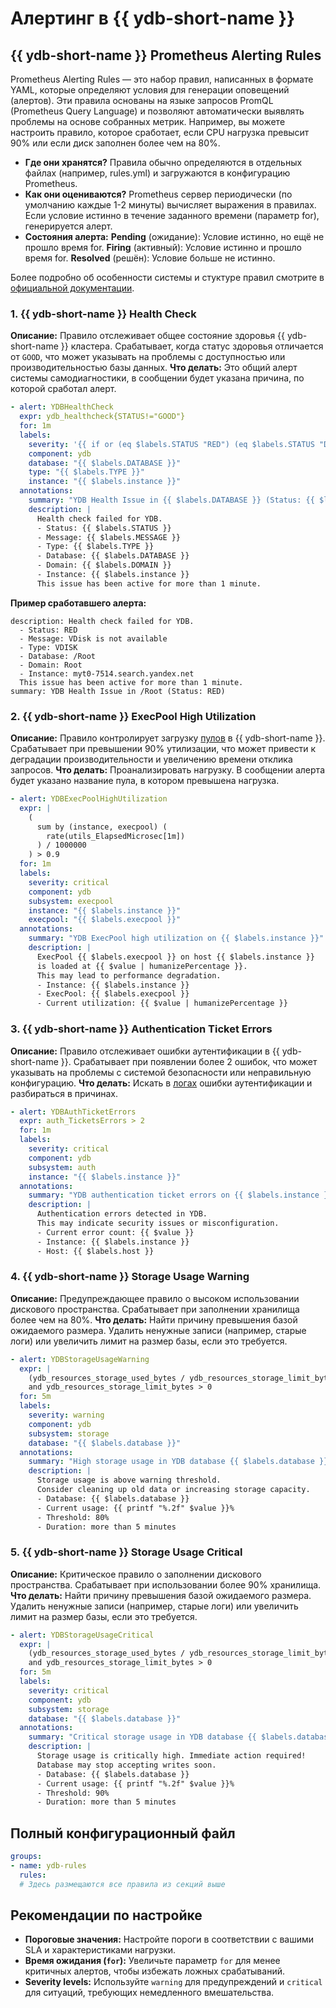 # Алертинг в {{ ydb-short-name }}

## {{ ydb-short-name }} Prometheus Alerting Rules

Prometheus Alerting Rules — это набор правил, написанных в формате YAML, которые определяют условия для генерации оповещений (алертов). Эти правила основаны на языке запросов PromQL (Prometheus Query Language) и позволяют автоматически выявлять проблемы на основе собранных метрик. Например, вы можете настроить правило, которое сработает, если CPU нагрузка превысит 90% или если диск заполнен более чем на 80%.

- **Где они хранятся?** Правила обычно определяются в отдельных файлах (например, rules.yml) и загружаются в конфигурацию Prometheus.
- **Как они оцениваются?** Prometheus сервер периодически (по умолчанию каждые 1-2 минуты) вычисляет выражения в правилах. Если условие истинно в течение заданного времени (параметр for), генерируется алерт.
- **Состояния алерта:**
    **Pending** (ожидание): Условие истинно, но ещё не прошло время for.
    **Firing** (активный): Условие истинно и прошло время for.
    **Resolved** (решён): Условие больше не истинно.

Более подробно об особенности системы и стуктуре правил смотрите в [официальной документации](https://prometheus.io/docs/prometheus/latest/configuration/alerting_rules/).

### 1. {{ ydb-short-name }} Health Check

**Описание:** Правило отслеживает общее состояние здоровья {{ ydb-short-name }} кластера. Срабатывает, когда статус здоровья отличается от `GOOD`, что может указывать на проблемы с доступностью или производительностью базы данных.
**Что делать:** Это общий алерт системы самодиагностики, в сообщении будет указана причина, по которой сработал алерт.

```yaml
- alert: YDBHealthCheck
  expr: ydb_healthcheck{STATUS!="GOOD"}
  for: 1m
  labels:
    severity: '{{ if or (eq $labels.STATUS "RED") (eq $labels.STATUS "DEGRADED") }} critical {{ else }} warning {{ end }}'
    component: ydb
    database: "{{ $labels.DATABASE }}"
    type: "{{ $labels.TYPE }}"
    instance: "{{ $labels.instance }}"
  annotations:
    summary: "YDB Health Issue in {{ $labels.DATABASE }} (Status: {{ $labels.STATUS }})"
    description: |
      Health check failed for YDB.
      - Status: {{ $labels.STATUS }}
      - Message: {{ $labels.MESSAGE }}
      - Type: {{ $labels.TYPE }}
      - Database: {{ $labels.DATABASE }}
      - Domain: {{ $labels.DOMAIN }}
      - Instance: {{ $labels.instance }}
      This issue has been active for more than 1 minute.
```

**Пример сработавшего алерта:**

```text
description: Health check failed for YDB.
  - Status: RED
  - Message: VDisk is not available
  - Type: VDISK
  - Database: /Root
  - Domain: Root
  - Instance: myt0-7514.search.yandex.net
  This issue has been active for more than 1 minute.
summary: YDB Health Issue in /Root (Status: RED)
```

### 2. {{ ydb-short-name }} ExecPool High Utilization

**Описание:** Правило контролирует загрузку [пулов](../concepts/glossary#resource-pool) в {{ ydb-short-name }}. Срабатывает при превышении 90% утилизации, что может привести к деградации производительности и увеличению времени отклика запросов.
**Что делать:** Проанализировать нагрузку. В сообщении алерта будет указано название пула, в котором превышена нагрузка.

```yaml
- alert: YDBExecPoolHighUtilization
  expr: |
    (
      sum by (instance, execpool) (
        rate(utils_ElapsedMicrosec[1m])
      ) / 1000000
    ) > 0.9
  for: 1m
  labels:
    severity: critical
    component: ydb
    subsystem: execpool
    instance: "{{ $labels.instance }}"
    execpool: "{{ $labels.execpool }}"
  annotations:
    summary: "YDB ExecPool high utilization on {{ $labels.instance }}"
    description: |
      ExecPool {{ $labels.execpool }} on host {{ $labels.instance }}
      is loaded at {{ $value | humanizePercentage }}.
      This may lead to performance degradation.
      - Instance: {{ $labels.instance }}
      - ExecPool: {{ $labels.execpool }}
      - Current utilization: {{ $value | humanizePercentage }}
```

### 3. {{ ydb-short-name }} Authentication Ticket Errors

**Описание:** Правило отслеживает ошибки аутентификации в {{ ydb-short-name }}. Срабатывает при появлении более 2 ошибок, что может указывать на проблемы с системой безопасности или неправильную конфигурацию.
**Что делать:** Искать в [логах](./logging.md) ошибки аутентификации и разбираться в причинах.

```yaml
- alert: YDBAuthTicketErrors
  expr: auth_TicketsErrors > 2
  for: 1m
  labels:
    severity: critical
    component: ydb
    subsystem: auth
    instance: "{{ $labels.instance }}"
  annotations:
    summary: "YDB authentication ticket errors on {{ $labels.instance }}"
    description: |
      Authentication errors detected in YDB.
      This may indicate security issues or misconfiguration.
      - Current error count: {{ $value }}
      - Instance: {{ $labels.instance }}
      - Host: {{ $labels.host }}
```

### 4. {{ ydb-short-name }} Storage Usage Warning

**Описание:** Предупреждающее правило о высоком использовании дискового пространства. Срабатывает при заполнении хранилища более чем на 80%.
**Что делать:** Найти причину превышения базой ожидаемого размера. Удалить ненужные записи (например, старые логи) или увеличить лимит на размер базы, если это требуется.

```yaml
- alert: YDBStorageUsageWarning
  expr: |
    (ydb_resources_storage_used_bytes / ydb_resources_storage_limit_bytes) * 100 > 80
    and ydb_resources_storage_limit_bytes > 0
  for: 5m
  labels:
    severity: warning
    component: ydb
    subsystem: storage
    database: "{{ $labels.database }}"
  annotations:
    summary: "High storage usage in YDB database {{ $labels.database }}"
    description: |
      Storage usage is above warning threshold.
      Consider cleaning up old data or increasing storage capacity.
      - Database: {{ $labels.database }}
      - Current usage: {{ printf "%.2f" $value }}%
      - Threshold: 80%
      - Duration: more than 5 minutes
```

### 5. {{ ydb-short-name }} Storage Usage Critical

**Описание:** Критическое правило о заполнении дискового пространства. Срабатывает при использовании более 90% хранилища.
**Что делать:** Найти причину превышения базой ожидаемого размера. Удалить ненужные записи (например, старые логи) или увеличить лимит на размер базы, если это требуется.

```yaml
- alert: YDBStorageUsageCritical
  expr: |
    (ydb_resources_storage_used_bytes / ydb_resources_storage_limit_bytes) * 100 > 90
    and ydb_resources_storage_limit_bytes > 0
  for: 5m
  labels:
    severity: critical
    component: ydb
    subsystem: storage
    database: "{{ $labels.database }}"
  annotations:
    summary: "Critical storage usage in YDB database {{ $labels.database }}"
    description: |
      Storage usage is critically high. Immediate action required!
      Database may stop accepting writes soon.
      - Database: {{ $labels.database }}
      - Current usage: {{ printf "%.2f" $value }}%
      - Threshold: 90%
      - Duration: more than 5 minutes
```

## Полный конфигурационный файл

```yaml
groups:
- name: ydb-rules
  rules:
  # Здесь размещаются все правила из секций выше
```

## Рекомендации по настройке

- **Пороговые значения:** Настройте пороги в соответствии с вашими SLA и характеристиками нагрузки.
- **Время ожидания (`for`):** Увеличьте параметр `for` для менее критичных алертов, чтобы избежать ложных срабатываний.
- **Severity levels:** Используйте `warning` для предупреждений и `critical` для ситуаций, требующих немедленного вмешательства.
